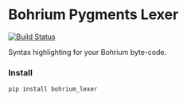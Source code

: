 Bohrium Pygments Lexer
======================

[![Build Status](https://travis-ci.org/bh107/bohrium_pygments_lexer.svg?branch=master)](https://travis-ci.org/bh107/bohrium_pygments_lexer)

Syntax highlighting for your Bohrium byte-code.

### Install

```bash
pip install bohrium_lexer
```

